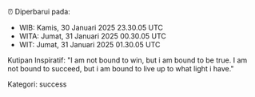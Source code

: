 ⏰ Diperbarui pada:
- WIB: Kamis, 30 Januari 2025 23.30.05 UTC
- WITA: Jumat, 31 Januari 2025 00.30.05 UTC
- WIT: Jumat, 31 Januari 2025 01.30.05 UTC

Kutipan Inspiratif:
"I am not bound to win, but i am bound to be true. I am not bound to succeed, but i am bound to live up to what light i have."


Kategori: success

